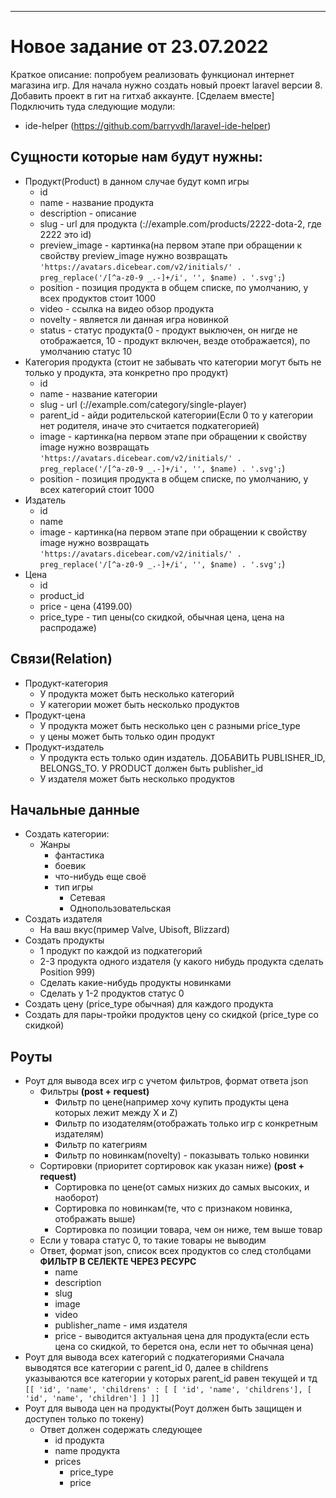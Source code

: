 
----------------------------------------------------------------
# Новое задание от 23.07.2022
Краткое описание: попробуем реализовать функционал интернет магазина игр.
Для начала нужно создать новый проект laravel версии 8.
Добавить проект в гит на гитхаб аккаунте. [Сделаем вместе]
Подключить туда следующие модули:
* ide-helper (https://github.com/barryvdh/laravel-ide-helper)

## Сущности которые нам будут нужны:
* Продукт(Product) в данном случае будут комп игры
  * id
  * name - название продукта
  * description - описание
  * slug - url для продукта (://example.com/products/2222-dota-2, где 2222 это id)
  * preview_image - картинка(на первом этапе при обращении к свойству preview_image нужно возвращать `'https://avatars.dicebear.com/v2/initials/' . preg_replace('/[^a-z0-9 _.-]+/i', '', $name) . '.svg';`)
  * position - позиция продукта в общем списке, по умолчанию, у всех продуктов стоит 1000
  * video - ссылка на видео обзор продукта
  * novelty - является ли данная игра новинкой
  * status - статус продукта(0 - продукт выключен, он нигде не отображается, 10 - продукт включен, везде отображается), по умолчанию статус 10
* Категория продукта (стоит не забывать что категории могут быть не только у продукта, эта конкретно про продукт)
  * id
  * name - название категории
  * slug - url (://example.com/category/single-player)
  * parent_id - айди родительской категории(Если 0 то у категории нет родителя, иначе это считается подкатегорией)
  * image - картинка(на первом этапе при обращении к свойству image нужно возвращать `'https://avatars.dicebear.com/v2/initials/' . preg_replace('/[^a-z0-9 _.-]+/i', '', $name) . '.svg';`)
  * position - позиция продукта в общем списке, по умолчанию, у всех категорий стоит 1000
* Издатель
  * id
  * name
  * image - картинка(на первом этапе при обращении к свойству image нужно возвращать `'https://avatars.dicebear.com/v2/initials/' . preg_replace('/[^a-z0-9 _.-]+/i', '', $name) . '.svg';`)
* Цена
  * id
  * product_id
  * price - цена (4199.00)
  * price_type - тип цены(со скидкой, обычная цена, цена на распродаже)

## Связи(Relation)
* Продукт-категория
  * У продукта может быть несколько категорий
  * У категории может быть несколько продуктов
* Продукт-цена
  * У продукта может быть несколько цен с разными price_type
  * у цены может быть только один продукт
* Продукт-издатель
  * У продукта есть только один издатель. ДОБАВИТЬ PUBLISHER_ID, BELONGS_TO. У PRODUCT должен быть publisher_id
  * У издателя может быть несколько продуктов

## Начальные данные
* Создать категории:
  * Жанры
    * фантастика
    * боевик
    * что-нибудь еще своё
    * тип игры
      * Сетевая
      * Однопользовательская
* Создать издателя 
  * На ваш вкус(пример Valve, Ubisoft, Blizzard)
* Создать продукты
  * 1 продукт по каждой из подкатегорий
  * 2-3 продукта одного издателя (у какого нибудь продукта сделать Position 999)
  * Сделать какие-нибудь продукты новинками
  * Сделать у 1-2 продуктов статус 0
* Создать цену (price_type обычная) для каждого продукта
* Создать для пары-тройки продуктов цену со скидкой (price_type со скидкой)

## Роуты
* Роут для вывода всех игр с учетом фильтров, формат ответа json
  * Фильтры **(post + request)**
    * Фильтр по цене(например хочу купить продукты цена которых лежит между X и Z)
    * Фильтр по изодателям(отображать только игр с конкретным издателям)
    * Фильтр по категриям
    * Фильтр по новинкам(novelty) - показывать только новинки
  * Сортировки (приоритет сортировок как указан ниже) **(post + request)**
    * Сортировка по цене(от самых низких до самых высоких, и наоборот)
    * Сортировка по новинкам(те, что с признаком новинка, отображать выше)
    * Сортировка по позиции товара, чем он ниже, тем выше товар
  * Если у товара статус 0, то такие товары не выводим
  * Ответ, формат json, список всех продуктов со след столбцами **ФИЛЬТР В СЕЛЕКТЕ ЧЕРЕЗ РЕСУРС**
    * name
    * description
    * slug
    * image
    * video
    * publisher_name - имя издателя
    * price - выводится актуальная цена для продукта(если есть цена со скидкой, то берется она, если нет то обычная цена)
* Роут для вывода всех категорий с подкатегориями
Сначала выводятся все категории с parent_id 0, далее в childrens указываются все категории у которых parent_id равен текущей и тд
```[[ 'id', 'name', 'childrens' : [ [ 'id', 'name', 'childrens'], [ 'id', 'name', 'children'] ] ]]```
* Роут для вывода цен на продукты(Роут должен быть защищен и доступен только по токену)
  * Ответ должен содержать следующее
    * id продукта
    * name продукта
    * prices
      * price_type
      * price
